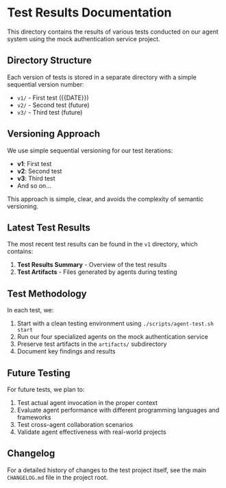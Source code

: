 # Test Results Documentation

This directory contains the results of various tests conducted on our agent system using the mock authentication service project.

## Directory Structure

Each version of tests is stored in a separate directory with a simple sequential version number:

- `v1/` - First test ({{DATE}})
- `v2/` - Second test (future)
- `v3/` - Third test (future)

## Versioning Approach

We use simple sequential versioning for our test iterations:

- **v1**: First test
- **v2**: Second test  
- **v3**: Third test
- And so on...

This approach is simple, clear, and avoids the complexity of semantic versioning.

## Latest Test Results

The most recent test results can be found in the `v1` directory, which contains:

1. **Test Results Summary** - Overview of the test results
2. **Test Artifacts** - Files generated by agents during testing

## Test Methodology

In each test, we:

1. Start with a clean testing environment using `./scripts/agent-test.sh start`
2. Run our four specialized agents on the mock authentication service
3. Preserve test artifacts in the `artifacts/` subdirectory
4. Document key findings and results

## Future Testing

For future tests, we plan to:

1. Test actual agent invocation in the proper context
2. Evaluate agent performance with different programming languages and frameworks
3. Test cross-agent collaboration scenarios
4. Validate agent effectiveness with real-world projects

## Changelog

For a detailed history of changes to the test project itself, see the main `CHANGELOG.md` file in the project root.